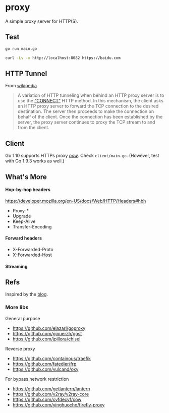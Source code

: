 # proxy

A simple proxy server for HTTP(S).

## Test

```sh
go run main.go

curl -Lv -x http://localhost:8082 https://baidu.com
```

## HTTP Tunnel

From [wikipedia](https://en.wikipedia.org/wiki/HTTP_tunnel)

> A variation of HTTP tunneling when behind an HTTP proxy server is to use the ["CONNECT"](https://developer.mozilla.org/en-US/docs/Web/HTTP/Methods/CONNECT) HTTP method. In this mechanism, the client asks an HTTP proxy server to forward the TCP connection to the desired destination. The server then proceeds to make the connection on behalf of the client. Once the connection has been established by the server, the proxy server continues to proxy the TCP stream to and from the client.

## Client

Go 1.10 supports HTTPs proxy [*now*](https://medium.com/@mlowicki/https-proxies-support-in-go-1-10-b956fb501d6b). Check `client/main.go`. (However, test with Go 1.9.3 works as well.)

## What's More

#### Hop-by-hop headers

https://developer.mozilla.org/en-US/docs/Web/HTTP/Headers#hbh

- Proxy-*
- Upgrade
- Keep-Alive
- Transfer-Encoding

#### Forward headers

- X-Forwarded-Proto
- X-Forwarded-Host

#### Streaming

## Refs

Inspired by the [blog](https://medium.com/@mlowicki/http-s-proxy-in-golang-in-less-than-100-lines-of-code-6a51c2f2c38c).

### More libs

General purpose

- https://github.com/elazarl/goproxy
- https://github.com/ginuerzh/gost
- https://github.com/jpillora/chisel

Reverse proxy

- https://github.com/containous/traefik
- https://github.com/fatedier/frp
- https://github.com/vulcand/oxy

For bypass network restriction

- https://github.com/getlantern/lantern
- https://github.com/v2ray/v2ray-core
- https://github.com/cyfdecyf/cow
- https://github.com/yinghuocho/firefly-proxy

